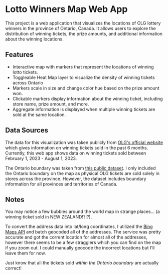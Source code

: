 # Lotto Winners Map Web App

This project is a web application that visualizes the locations of OLG lottery winners in the province of Ontario, Canada. It allows users to explore the distribution of winning tickets, the prize amounts, and additional information about the winning locations.

## Features

- Interactive map with markers that represent the locations of winning lotto tickets.
- Toggleable Heat Map layer to visualize the density of winning tickets across Ontario
- Markers scale in size and change color hue based on the prize amount won.
- Clickable markers display information about the winning ticket, including store name, prize amount, and more.
- Aggregate information is displayed when multiple winning tickets are sold at the same location.

## Data Sources

The data for this visualization was taken publicly from [OLG's official website](https://about.olg.ca/winners-and-players/ticket-information/where-winning-tickets-were-sold/) which gives information on winning tickets sold in the past 6 months. Currently, this web app shows data on winning tickets sold between February 1, 2023 - August 1, 2023.

The Ontario boundary was taken from [this public dataset](https://public.opendatasoft.com/explore/dataset/georef-canada-province/map/?disjunctive.prov_name_en&dataChart=eyJxdWVyaWVzIjpbeyJjb25maWciOnsiZGF0YXNldCI6Imdlb3JlZi1jYW5hZGEtcHJvdmluY2UiLCJvcHRpb25zIjp7ImRpc2p1bmN0aXZlLnByb3ZfbmFtZV9lbiI6dHJ1ZX19LCJjaGFydHMiOlt7ImFsaWduTW9udGgiOnRydWUsInR5cGUiOiJsaW5lIiwiZnVuYyI6IkNPVU5UIiwic2NpZW50aWZpY0Rpc3BsYXkiOnRydWUsImNvbG9yIjoiI0ZGNTE1QSJ9XSwieEF4aXMiOiJ5ZWFyIiwibWF4cG9pbnRzIjoiIiwidGltZXNjYWxlIjoieWVhciIsInNvcnQiOiIifV0sImRpc3BsYXlMZWdlbmQiOnRydWUsImFsaWduTW9udGgiOnRydWV9&location=4,61.83541,-107.8418&basemap=jawg.light). I only included the Ontario boundary on the map as physical OLG tickets are sold solely in stores across the province. However, the dataset includes boundary information for all provinces and territories of Canada.

## Notes

You may notice a few bubbles around the world map in strange places... (a winning ticket sold in NEW ZEALAND!?!?).

To convert the address data into lat/long coordinates, I utilized the [Bing Maps API](https://www.microsoft.com/en-us/maps/choose-your-bing-maps-api) and batch geocoded all of the addresses. The service was pretty accurate and got the corrent location for almost all of the addresses, however there seems to be a few stragglers which you can find on the map if you zoom out. I could manually geocode the incorrect locations but I'll leave them for now. 

Just know that all the tickets sold *within the Ontario boundary* are actually correct!